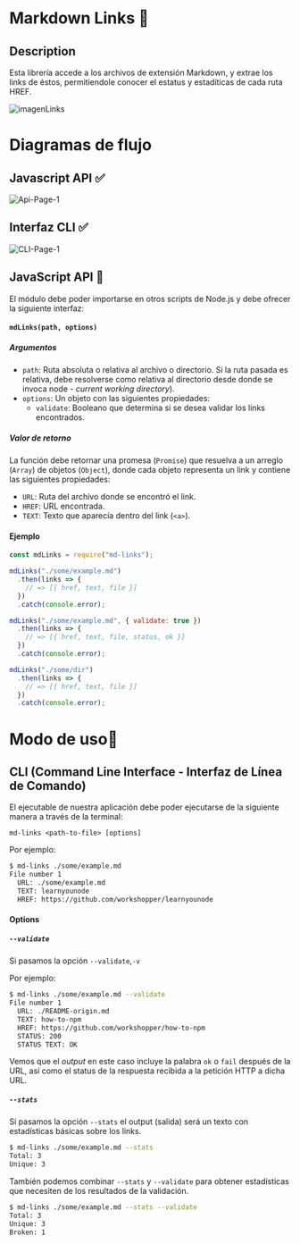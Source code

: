 # Markdown Links 🔗
## Description
Esta librería accede a los archivos de extensión Markdown, y extrae los links de éstos, permitiendole conocer el estatus y estadíticas de cada ruta HREF.

![imagenLinks](https://searchengineland.com/figz/wp-content/seloads/2018/08/internal-links-pages-linking-link-building-shutterstock_630855797.jpg)

# Diagramas de flujo 

## Javascript API ✅
![Api-Page-1](https://user-images.githubusercontent.com/60928469/80163190-fb8cfc00-859a-11ea-8028-992538d1cc0f.png)

## Interfaz CLI ✅
![CLI-Page-1](https://user-images.githubusercontent.com/60928469/80163301-54f52b00-859b-11ea-82a7-326092469cab.png)

## JavaScript API 📑

El módulo debe poder importarse en otros scripts de Node.js y debe ofrecer la
siguiente interfaz:

#### `mdLinks(path, options)`

##### Argumentos

- `path`: Ruta absoluta o relativa al archivo o directorio. Si la ruta pasada es
  relativa, debe resolverse como relativa al directorio desde donde se invoca
  node - _current working directory_).
- `options`: Un objeto con las siguientes propiedades:
  * `validate`: Booleano que determina si se desea validar los links
    encontrados.

##### Valor de retorno

La función debe retornar una promesa (`Promise`) que resuelva a un arreglo
(`Array`) de objetos (`Object`), donde cada objeto representa un link y contiene
las siguientes propiedades:

- `URL`: Ruta del archivo donde se encontró el link.
- `HREF`: URL encontrada.
- `TEXT`: Texto que aparecía dentro del link (`<a>`).

#### Ejemplo

```js
const mdLinks = require("md-links");

mdLinks("./some/example.md")
  .then(links => {
    // => [{ href, text, file }]
  })
  .catch(console.error);

mdLinks("./some/example.md", { validate: true })
  .then(links => {
    // => [{ href, text, file, status, ok }]
  })
  .catch(console.error);

mdLinks("./some/dir")
  .then(links => {
    // => [{ href, text, file }]
  })
  .catch(console.error);
```

# Modo de uso📌
## CLI (Command Line Interface - Interfaz de Línea de Comando)
El ejecutable de nuestra aplicación debe poder ejecutarse de la siguiente
manera a través de la terminal:

`md-links <path-to-file> [options]`

Por ejemplo:

```sh
$ md-links ./some/example.md
File number 1
  URL: ./some/example.md
  TEXT: learnyounode
  HREF: https://github.com/workshopper/learnyounode

```

#### Options

##### `--validate`

Si pasamos la opción `--validate`,`-v`

Por ejemplo:

```sh
$ md-links ./some/example.md --validate
File number 1
  URL: ./README-origin.md
  TEXT: how-to-npm
  HREF: https://github.com/workshopper/how-to-npm
  STATUS: 200
  STATUS TEXT: OK

```

Vemos que el _output_ en este caso incluye la palabra `ok` o `fail` después de
la URL, así como el status de la respuesta recibida a la petición HTTP a dicha
URL.

##### `--stats`

Si pasamos la opción `--stats` el output (salida) será un texto con estadísticas
básicas sobre los links.

```sh
$ md-links ./some/example.md --stats
Total: 3
Unique: 3
```

También podemos combinar `--stats` y `--validate` para obtener estadísticas que
necesiten de los resultados de la validación.

```sh
$ md-links ./some/example.md --stats --validate
Total: 3
Unique: 3
Broken: 1
```

